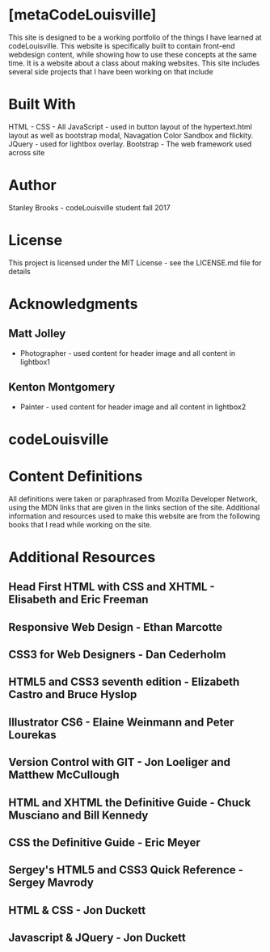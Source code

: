 [metaCodeLouisville]
====================

This site is designed to be a working portfolio of the things I have learned at codeLouisville. This website is specifically built to contain front-end webdesign content, while showing how to use these concepts at the same time. It is a website about a class about making websites.  This site includes several side projects that I have been working on that include

Built With
==========

HTML - CSS - All
JavaScript - used in button layout of the hypertext.html layout as well as bootstrap modal, Navagation Color Sandbox and flickity.
JQuery - used for lightbox overlay.
Bootstrap - The web framework used across site

Author
======

Stanley Brooks - codeLouisville student fall 2017

License
=======

This project is licensed under the MIT License - see the LICENSE.md file for details

Acknowledgments
===============

Matt Jolley 
-----------
- Photographer - used content for header image and all content in lightbox1

Kenton Montgomery
-----------------
- Painter - used content for header image and all content in lightbox2

codeLouisville
==============

Content Definitions
===================

All definitions were taken or paraphrased from Mozilla Developer Network, using the MDN links that are given in the links section of the site.  Additional information and resources used to make this website are from the following books that I read while working on the site.

Additional Resources
====================

Head First HTML with CSS and XHTML - Elisabeth and Eric Freeman
---------------------------------------------------------------
Responsive Web Design - Ethan Marcotte
--------------------------------------
CSS3 for Web Designers - Dan Cederholm
--------------------------------------
HTML5 and CSS3 seventh edition - Elizabeth Castro and Bruce Hyslop
------------------------------------------------------------------
Illustrator CS6 - Elaine Weinmann and Peter Lourekas
----------------------------------------------------
Version Control with GIT - Jon Loeliger and Matthew McCullough
---------------------------------------------------------------
HTML and XHTML the Definitive Guide - Chuck Musciano and Bill Kennedy
---------------------------------------------------------------------
CSS the Definitive Guide - Eric Meyer
-------------------------------------
Sergey's HTML5 and CSS3 Quick Reference - Sergey Mavrody
--------------------------------------------------------
HTML & CSS - Jon Duckett
------------------------
Javascript & JQuery - Jon Duckett
---------------------------------
